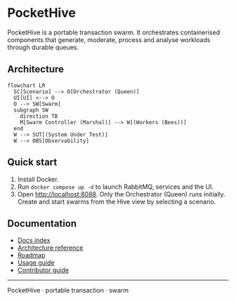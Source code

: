 # PocketHive

PocketHive is a portable transaction swarm. It orchestrates containerised components that generate, moderate, process and analyse workloads through durable queues.

## Architecture

```mermaid
flowchart LR
  SC[Scenario] --> O[Orchestrator (Queen)]
  UI[UI] <--> O
  O --> SW[Swarm]
  subgraph SW
    direction TB
    M[Swarm Controller (Marshal)] --> W[(Workers (Bees))]
  end
  W --> SUT[(System Under Test)]
  W --> OBS[Observability]
```

## Quick start
1. Install Docker.
2. Run `docker compose up -d` to launch RabbitMQ, services and the UI.
3. Open <http://localhost:8088>. Only the Orchestrator (Queen) runs initially. Create and start swarms from the Hive view by selecting a scenario.

## Documentation
- [Docs index](docs/README.md)
- [Architecture reference](docs/ARCHITECTURE.md)
- [Roadmap](docs/ROADMAP.md)
- [Usage guide](docs/USAGE.md)
- [Contributor guide](CONTRIBUTING.md)

---

PocketHive · portable transaction · swarm
